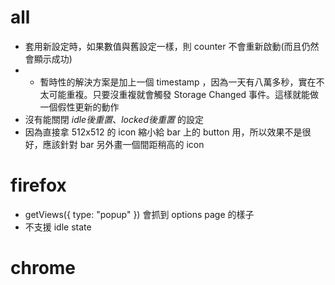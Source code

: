 # all
- 套用新設定時，如果數值與舊設定一樣，則 counter 不會重新啟動(而且仍然會顯示成功)
- - 暫時性的解決方案是加上一個 timestamp ，因為一天有八萬多秒，實在不太可能重複。只要沒重複就會觸發 Storage Changed 事件。這樣就能做一個假性更新的動作
- 沒有能關閉 *idle後重置*、*locked後重置* 的設定
- 因為直接拿 512x512 的 icon 縮小給 bar 上的 button 用，所以效果不是很好，應該針對 bar 另外畫一個間距稍高的 icon

# firefox
- getViews({ type: "popup" }) 會抓到 options page 的樣子
- 不支援 idle state

# chrome